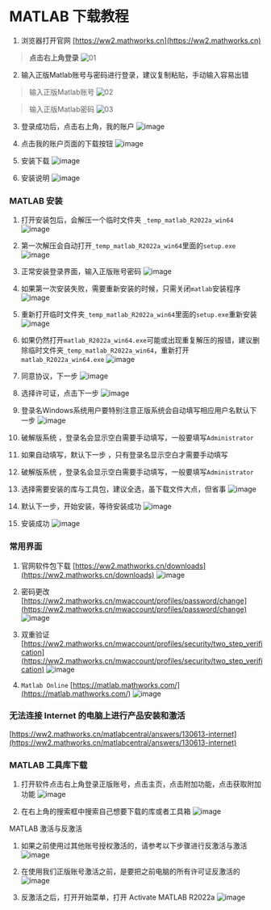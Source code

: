 # MATLAB 下载教程

1. 浏览器打开官网 [https://ww2.mathworks.cn](https://ww2.mathworks.cn)
> **点击右上角登录**
![01](https://mixfile.weijiajin.com/api/download/01.png?s=kD8rxd9rdfbtmNeLENa4zm4aK81SPjVrEusbfnzknflxKVI50ldUukwLGPZLWYldxzUSuR3WuawMYbcfH0G9DEZG2MeXtzojuyhGmcizUVW6wnnzAgwhIA3fdq5RezBWrPfI53jKEiiHuPfQGLA6NQZZty5c92s2fOVojTuLCGOPRyLItdL29LbPGK64FDwPBrysmFdUzckoBvPcQrVVnAKVEQ75Jcv6O4WSNgmKx5jp5IfmzkFpIJMZbzvDvi5QDmd759rpjKMuBBgsMyVlIrE3U0C1dR1pxdx45aNEBAFXoMkZNWTUDg9yvkl1eXNJWehG3vExcPjwgAwXOamYc5iMrL7zuNXHNOAauHmBJHOetM7mSNaNCjmfiXPkyb6)

2. 输入正版Matlab账号与密码进行登录，建议复制粘贴，手动输入容易出错
> 输入正版Matlab账号
![02](https://mixfile.weijiajin.com/api/download/02.png?s=hgjEQufW4XRbfMSsFgVHyIL7uD97Y9q5E42IgPsnYThdPSD2f9LLYU1Vm70wPKBD9qNZ2TLEXNnpULXHelCWlmQswzPPgqsGDGG59qs18vUdobRWP1erri4aJp2HpVo6WVSatWAEScSL75hEDQzhHt4ykCX3ozrwmCsnwmCMeWw5xDLmmTO0uPBnuglaMAuBeVRLxGjnNikUb6pqmPMMfw3d0iYRBgaQahFw5eXlxLLph9No9PEsK0nNVTCcMmJsiFn32F6Tzq9QmqERpj0PSnkXXAX7qsTjT7LsoraGfB2vtlKpJUzCFjzUlOvAh4AXujQ50cKeKQlB5p2N8hddOTgQhoMb1DfyrIngnEl3bnf7mAhIJgxE0HvHhjy0PT2)

> 输入正版Matlab密码
![03](https://mixfile.weijiajin.com/api/download/03.png?s=tMH39hhUCU9HgMJHWmFeKnAQlq6KfAxMZMBocm8aHD2Kp1o9YECP1DwNjEHVDgAclPqzLesvLjppjrWAoZ6NuSXomlGDjUcQvZ7PPJw5aC6v7SgAHlKKF8dcw1vFZ3pQ8jm0ArNjL5f9RafubcuHhmYWR8hMkIfUqCelthP7RFPg9WB452SEUfzxMKeuYXIIcQ6MYx2Pd3J1wocnU2P4pekNJsiZkWLoqMMPBvfsuAWDYyjmznk5gEkZAiTMm5B7Iv3NWQUjNioC83LChdMohWXLjLlrIWK8RPtI18Q4zvMIAmkY5bG0ADRtuJxEkPlruvtI0ibBJ1YSwOn6YOSBAXAxVMvPfXT23zfJdjQMxALhGcJKONbNoSRuQFB3Aov)

3. 登录成功后，点击右上角，我的账户
![image](https://github.com/user-attachments/assets/294ddcd5-132f-4cf5-a9fb-c90577f1d482)

4. 点击我的账户页面的下载按钮
![image](https://github.com/user-attachments/assets/bfdca1f8-db43-4e1a-baef-93ef69a082ce)

5. 安装下载
![image](https://github.com/user-attachments/assets/35b747ef-23cd-4108-81a9-f20f607c3082)

6. 安装说明
![image](https://github.com/user-attachments/assets/13363d66-4c7e-496d-b009-bfc14645e79d)


### MATLAB 安装

1. 打开安装包后，会解压一个临时文件夹 `_temp_matlab_R2022a_win64`
![image](https://github.com/user-attachments/assets/62ae0b4d-f044-4caa-871b-4baf6348930e)

2. 第一次解压会自动打开`_temp_matlab_R2022a_win64`里面的`setup.exe`
![image](https://github.com/user-attachments/assets/067a08cb-f1bd-4dac-8e14-71818a4a3763)

3. 正常安装登录界面，输入正版账号密码
![image](https://github.com/user-attachments/assets/30a31095-e20e-4aad-a041-68844134e4f4)

4. 如果第一次安装失败，需要重新安装的时候，只需关闭`matlab`安装程序
![image](https://github.com/user-attachments/assets/68f9401b-14d1-4063-abd8-ae8239195e32)

5. 重新打开临时文件夹`_temp_matlab_R2022a_win64`里面的`setup.exe`重新安装
![image](https://github.com/user-attachments/assets/7b8d5881-012a-4041-9949-fb628181c72b)

6. 如果仍然打开`matlab_R2022a_win64.exe`可能或出现重复解压的报错，建议删除临时文件夹`_temp_matlab_R2022a_win64`，重新打开`matlab_R2022a_win64.exe`
![image](https://github.com/user-attachments/assets/f270798f-874d-4c85-9e4d-e8ab334dacbb)

7. 同意协议，下一步
![image](https://github.com/user-attachments/assets/07df7835-640f-4c0c-a56f-0f7046e66f3d)

8. 选择许可证，点击下一步
![image](https://github.com/user-attachments/assets/1bc06cc1-6b1d-4c9c-9fab-da959ca40eda)

9. 登录名Windows系统用户要特别注意正版系统会自动填写相应用户名默认下一步
![image](https://github.com/user-attachments/assets/f1205db5-2280-45d8-b8b8-916c1a469dea)

10. 破解版系统 ，登录名会显示空白需要手动填写，一般要填写`Administrator`

11. 如果自动填写，默认下一步 ，只有登录名显示空白才需要手动填写

12. 破解版系统 ，登录名会显示空白需要手动填写，一般要填写`Administrator`

13. 选择需要安装的库与工具包，建议全选，虽下载文件大点，但省事
![image](https://github.com/user-attachments/assets/4f4e60e6-320f-45d1-aafc-6580cf516705)

14. 默认下一步，开始安装，等待安装成功
![image](https://github.com/user-attachments/assets/5da3ab34-2378-443f-91e9-529d0902509d)

15. 安装成功
![image](https://github.com/user-attachments/assets/cd419238-e0d4-4e14-8d95-a9a867133d92)


### 常用界面 

1. 官网软件包下载
[https://ww2.mathworks.cn/downloads](https://ww2.mathworks.cn/downloads)
![image](https://github.com/user-attachments/assets/fe9f6eca-b616-43d1-9e2e-4558e3f385ae)

2. 密码更改
[https://ww2.mathworks.cn/mwaccount/profiles/password/change](https://ww2.mathworks.cn/mwaccount/profiles/password/change)
![image](https://github.com/user-attachments/assets/664f746f-5b80-410f-aba4-19d0936cfba7)

3. 双重验证
[https://ww2.mathworks.cn/mwaccount/profiles/security/two_step_verification](https://ww2.mathworks.cn/mwaccount/profiles/security/two_step_verification)
![image](https://github.com/user-attachments/assets/35df31b4-d0ea-45ff-b3f1-42e901308b60)

4. `Matlab Online`
[https://matlab.mathworks.com/](https://matlab.mathworks.com/)
![image](https://github.com/user-attachments/assets/96131df7-a0fe-4d26-9736-f538d1eab4a4)

### 无法连接 Internet 的电脑上进行产品安装和激活
[https://ww2.mathworks.cn/matlabcentral/answers/130613-internet](https://ww2.mathworks.cn/matlabcentral/answers/130613-internet)

### MATLAB 工具库下载

1. 打开软件点击右上角登录正版账号，点击主页，点击附加功能，点击获取附加功能
![image](https://github.com/user-attachments/assets/999b7bd0-29f3-4b7b-8846-9b5678ea63c4)

2. 在右上角的搜索框中搜索自己想要下载的库或者工具箱
![image](https://github.com/user-attachments/assets/d14c01b1-64cf-453c-960a-7dd146fece27)

MATLAB 激活与反激活

1. 如果之前使用过其他账号授权激活的，请参考以下步骤进行反激活与激活
![image](https://github.com/user-attachments/assets/c912f216-c58b-48b7-a90f-da4fa9acde1a)

2. 在使用我们正版账号激活之前，是要把之前电脑的所有许可证反激活的
![image](https://github.com/user-attachments/assets/28ae997a-9df6-43ce-9189-91ebd6fe3dad)

3. 反激活之后，打开开始菜单，打开 Activate MATLAB R2022a
![image](https://github.com/user-attachments/assets/846be8cc-a663-4366-b24e-ac7ce500636c)
